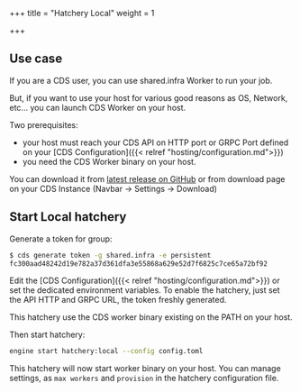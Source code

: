 +++
title = "Hatchery Local"
weight = 1

+++

## Use case

If you are a CDS user, you can use shared.infra Worker to run your job.

But, if you want to use your host for various good reasons as OS, Network, etc... you
can launch CDS Worker on your host.

Two prerequisites: 

* your host must reach your CDS API on HTTP port or GRPC Port defined on your [CDS Configuration]({{< relref "hosting/configuration.md">}})
* you need the CDS Worker binary on your host. 

You can download it from [latest release on GitHub](https://github.com/ovh/cds/releases) or from download page on your CDS Instance (Navbar -> Settings -> Download)

## Start Local hatchery

Generate a token for group:

```bash
$ cds generate token -g shared.infra -e persistent
fc300aad48242d19e782a37d361dfa3e55868a629e52d7f6825c7ce65a72bf92
```

Edit the [CDS Configuration]({{< relref "hosting/configuration.md">}}) or set the dedicated environment variables. To enable the hatchery, just set the API HTTP and GRPC URL, the token freshly generated.

This hatchery use the CDS worker binary existing on the PATH on your host.

Then start hatchery:

```bash
engine start hatchery:local --config config.toml
```

This hatchery will now start worker binary on your host. You can manage settings, as `max workers` and `provision` in the hatchery configuration file.
